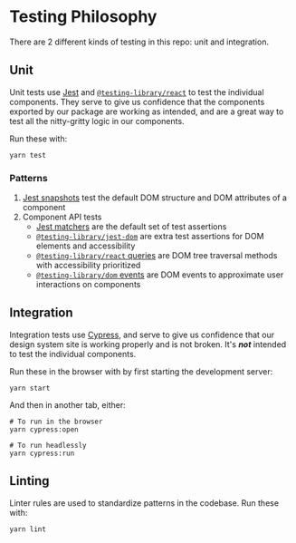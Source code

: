 # Testing Philosophy

There are 2 different kinds of testing in this repo: unit and integration.

## Unit

Unit tests use [Jest](https://jestjs.io/) and [`@testing-library/react`](https://testing-library.com/docs/react-testing-library/intro) to test the individual components. They serve to give us confidence that the components exported by our package are working as intended, and are a great way to test all the nitty-gritty logic in our components.

Run these with:

```
yarn test
```

### Patterns

1. [Jest snapshots](https://jestjs.io/docs/en/snapshot-testing) test the default DOM structure and DOM attributes of a component
2. Component API tests
    - [Jest matchers](https://jestjs.io/docs/en/expect) are the default set of test assertions
    - [`@testing-library/jest-dom`](https://github.com/testing-library/jest-dom#table-of-contents) are extra test assertions for DOM elements and accessibility
    - [`@testing-library/react` queries](https://testing-library.com/docs/guide-which-query) are DOM tree traversal methods with accessibility prioritized
    - [`@testing-library/dom` events](https://github.com/testing-library/dom-testing-library/blob/master/src/events.js) are DOM events to approximate user interactions on components

## Integration

Integration tests use [Cypress](https://www.cypress.io/), and serve to give us confidence that our design system site is working properly and is not broken. It's **_not_** intended to test the individual components.

Run these in the browser with by first starting the development server:

```
yarn start
```

And then in another tab, either:

```
# To run in the browser
yarn cypress:open

# To run headlessly
yarn cypress:run
```

## Linting

Linter rules are used to standardize patterns in the codebase. Run these with:

```
yarn lint
```
